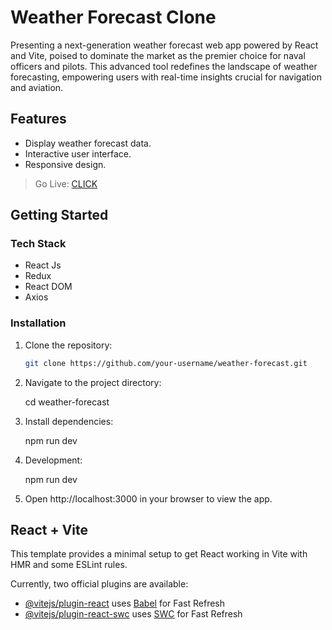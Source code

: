 # Weather Forecast Clone

Presenting a next-generation weather forecast web app powered by React and Vite, poised to dominate the market as the premier choice for naval officers and pilots. This advanced tool redefines the landscape of weather forecasting, empowering users with real-time insights crucial for navigation and aviation.

## Features

- Display weather forecast data.
- Interactive user interface.
- Responsive design.
  

> Go Live:  [CLICK](https://weather-ui-react.onrender.com/)
  


## Getting Started

### Tech Stack 

- React Js
- Redux
- React DOM
- Axios

### Installation

1. Clone the repository:

   ```bash
   git clone https://github.com/your-username/weather-forecast.git


2. Navigate to the project directory:   

   cd weather-forecast


3. Install dependencies:

   npm run dev


4. Development:

   npm run dev

 
5. Open http://localhost:3000 in your browser to view the app.











## React + Vite

This template provides a minimal setup to get React working in Vite with HMR and some ESLint rules.

Currently, two official plugins are available:

- [@vitejs/plugin-react](https://github.com/vitejs/vite-plugin-react/blob/main/packages/plugin-react/README.md) uses [Babel](https://babeljs.io/) for Fast Refresh
- [@vitejs/plugin-react-swc](https://github.com/vitejs/vite-plugin-react-swc) uses [SWC](https://swc.rs/) for Fast Refresh

